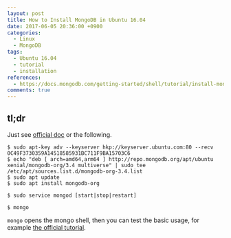 ```yaml
---
layout: post
title: How to Install MongoDB in Ubuntu 16.04
date: 2017-06-05 20:36:00 +0900
categories:
  - Linux
  - MongoDB
tags:
  - Ubuntu 16.04
  - tutorial
  - installation
references:
  - https://docs.mongodb.com/getting-started/shell/tutorial/install-mongodb-on-ubuntu
comments: true
---
```


## tl;dr

Just see [official doc](https://docs.mongodb.com/manual/tutorial/install-mongodb-on-ubuntu/) or the following.

```shell
$ sudo apt-key adv --keyserver hkp://keyserver.ubuntu.com:80 --recv 0C49F3730359A14518585931BC711F9BA15703C6
$ echo "deb [ arch=amd64,arm64 ] http://repo.mongodb.org/apt/ubuntu xenial/mongodb-org/3.4 multiverse" | sudo tee /etc/apt/sources.list.d/mongodb-org-3.4.list
$ sudo apt update
$ sudo apt install mongodb-org

$ sudo service mongod [start|stop|restart]

$ mongo
```

`mongo` opens the mongo shell, then you can test the basic usage, for example [the official tutorial](https://docs.mongodb.com/getting-started/shell/client/).
